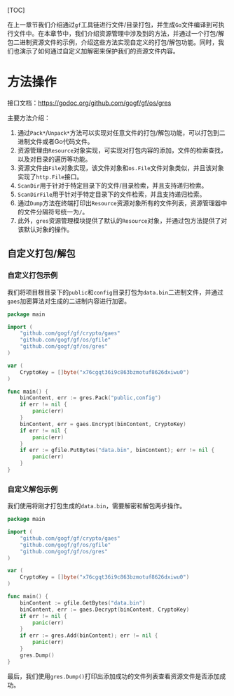 [TOC]

在上一章节我们介绍通过`gf`工具链进行文件/目录打包，并生成`Go`文件编译到可执行文件中。在本章节中，我们介绍资源管理中涉及到的方法，并通过一个打包/解包二进制资源文件的示例，介绍这些方法实现自定义的打包/解包功能。同时，我们也演示了如何通过自定义加解密来保护我们的资源文件内容。


# 方法操作

接口文档：https://godoc.org/github.com/gogf/gf/os/gres

主要方法介绍：

1. 通过`Pack*`/`Unpack*`方法可以实现对任意文件的打包/解包功能，可以打包到二进制文件或者Go代码文件。
1. 资源管理由`Resource`对象实现，可实现对打包内容的添加，文件的检索查找，以及对目录的遍历等功能。
1. 资源文件由`File`对象实现，该文件对象和`os.File`文件对象类似，并且该对象实现了`http.File`接口。
1. `ScanDir`用于针对于特定目录下的文件/目录检索，并且支持递归检索。
1. `ScanDirFile`用于针对于特定目录下的文件检索，并且支持递归检索。
1. 通过`Dump`方法在终端打印出`Resource`资源对象所有的文件列表，资源管理器中的文件分隔符号统一为`/`。
1. 此外，`gres`资源管理模块提供了默认的`Resource`对象，并通过包方法提供了对该默认对象的操作。



## 自定义打包/解包



### 自定义打包示例

我们将项目根目录下的`public`和`config`目录打包为`data.bin`二进制文件，并通过`gaes`加密算法对生成的二进制内容进行加密。

```go
package main

import (
	"github.com/gogf/gf/crypto/gaes"
	"github.com/gogf/gf/os/gfile"
	"github.com/gogf/gf/os/gres"
)

var (
	CryptoKey = []byte("x76cgqt36i9c863bzmotuf8626dxiwu0")
)

func main() {
	binContent, err := gres.Pack("public,config")
	if err != nil {
		panic(err)
	}
	binContent, err = gaes.Encrypt(binContent, CryptoKey)
	if err != nil {
		panic(err)
	}
	if err := gfile.PutBytes("data.bin", binContent); err != nil {
		panic(err)
	}
}
```

### 自定义解包示例

我们使用将刚才打包生成的`data.bin`，需要解密和解包两步操作。

```go
package main

import (
	"github.com/gogf/gf/crypto/gaes"
	"github.com/gogf/gf/os/gfile"
	"github.com/gogf/gf/os/gres"
)

var (
	CryptoKey = []byte("x76cgqt36i9c863bzmotuf8626dxiwu0")
)

func main() {
	binContent := gfile.GetBytes("data.bin")
	binContent, err := gaes.Decrypt(binContent, CryptoKey)
	if err != nil {
		panic(err)
	}
	if err := gres.Add(binContent); err != nil {
		panic(err)
	}
	gres.Dump()
}
```
最后，我们使用`gres.Dump()`打印出添加成功的文件列表查看资源文件是否添加成功。











